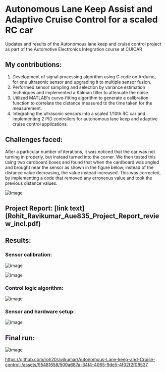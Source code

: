 # Autonomous Lane Keep Assist and Adaptive Cruise Control for a scaled RC car
Updates and results of the Autonomous lane keep and cruise control project as part of the Automotive Electronics Integration course at CUICAR

## My contributions:
1. Development of signal processing algorithm using C code on Arduino, for one ultrasonic sensor and upgrading it to multiple sensor fusion.
2. Performed sensor sampling and selection by variance estimation techniques and implemented a Kalman filter to attenuate the noise.
3. Utilized MATLAB's curve-fitting algorithm to generate a calibration function to correlate the distance measured to the time taken for the measurement.
4. Integrating the ultrasonic sensors into a scaled 1/10th RC car and implementing 2 PID controllers for autonomous lane keep and adaptive cruise control applications.

## Challenges faced:
After a particular number of iterations, it was noticed that the car was not turning in properly, but instead turned into the corner. We then tested this using two cardboard boxes and found that when the cardboard was angled and brought near the sensor as shown in the figure below, instead of the distance value decreasing, the value instead increased. This was corrected, by implementing a code that removed any erroneous value and took the previous distance values.

![image](https://github.com/roh20ravikumar/Autonomous-Lane-keep-and-Cruise-control-/assets/95481658/f50e6862-0b0e-4851-9d77-cd5b49f5b6fd)

## Project Report: [link text] (Rohit_Ravikumar_Aue835_Project_Report_review_incl.pdf)

## Results:
### Sensor calibration:

![image](https://github.com/roh20ravikumar/Autonomous-Lane-keep-and-Cruise-control-/assets/95481658/7512324a-29e4-4ede-9963-9940497365e1)

![image](https://github.com/roh20ravikumar/Autonomous-Lane-keep-and-Cruise-control-/assets/95481658/afe74a3c-006e-4aa4-8b18-b518644dc473)


### Control logic algorithm:

![image](https://github.com/roh20ravikumar/Autonomous-Lane-keep-and-Cruise-control-/assets/95481658/c517e902-b84a-4629-814c-e5fec8b96d61)


### Sensor and hardware setup:

![image](https://github.com/roh20ravikumar/Autonomous-Lane-keep-and-Cruise-control-/assets/95481658/e4c92b7a-d96f-482c-960e-0592edf9806e)




## Final run:

![image](https://github.com/roh20ravikumar/Autonomous-Lane-keep-and-Cruise-control-/assets/95481658/3ad93986-8dd9-4fbf-a808-5bd35e4a8e14)



https://github.com/roh20ravikumar/Autonomous-Lane-keep-and-Cruise-control-/assets/95481658/500a687a-34f4-4065-9de5-4f02f2f08537





